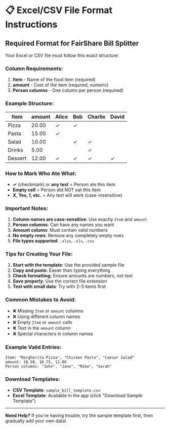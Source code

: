 # 📋 Excel/CSV File Format Instructions

## Required Format for FairShare Bill Splitter

Your Excel or CSV file must follow this exact structure:

### Column Requirements:
1. **Item** - Name of the food item (required)
2. **amount** - Cost of the item (required, numeric)
3. **Person columns** - One column per person (required)

### Example Structure:

| Item | amount | Alice | Bob | Charlie | David |
|------|--------|-------|-----|---------|-------|
| Pizza | 20.00 | ✓ | ✓ | | |
| Pasta | 15.00 | ✓ | | | |
| Salad | 10.00 | | ✓ | ✓ | |
| Drinks | 5.00 | | | ✓ | |
| Dessert | 12.00 | ✓ | ✓ | ✓ | ✓ |

### How to Mark Who Ate What:

- **✓** (checkmark) or **any text** = Person ate this item
- **Empty cell** = Person did NOT eat this item
- **X, Yes, 1, etc.** = Any text will work (case-insensitive)

### Important Notes:

1. **Column names are case-sensitive**: Use exactly `Item` and `amount`
2. **Person columns**: Can have any names you want
3. **Amount column**: Must contain valid numbers
4. **No empty rows**: Remove any completely empty rows
5. **File types supported**: `.xlsx`, `.xls`, `.csv`

### Tips for Creating Your File:

1. **Start with the template**: Use the provided sample file
2. **Copy and paste**: Easier than typing everything
3. **Check formatting**: Ensure amounts are numbers, not text
4. **Save properly**: Use the correct file extension
5. **Test with small data**: Try with 2-3 items first

### Common Mistakes to Avoid:

- ❌ Missing `Item` or `amount` columns
- ❌ Using different column names
- ❌ Empty `Item` or `amount` cells
- ❌ Text in the `amount` column
- ❌ Special characters in column names

### Example Valid Entries:

```
Item: "Margherita Pizza", "Chicken Pasta", "Caesar Salad"
amount: 18.50, 16.75, 12.00
Person columns: "John", "Jane", "Mike", "Sarah"
```

### Download Templates:

- **CSV Template**: `sample_bill_template.csv`
- **Excel Template**: Available in the app (click "Download Sample Template")

---

**Need Help?** If you're having trouble, try the sample template first, then gradually add your own data!
